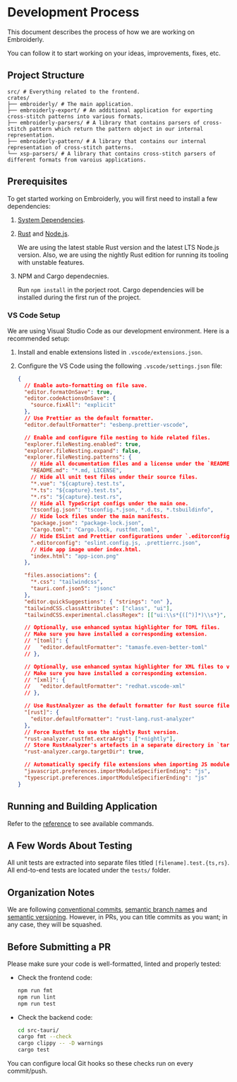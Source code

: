 # Development Process

This document describes the process of how we are working on Embroiderly.

You can follow it to start working on your ideas, improvements, fixes, etc.

## Project Structure

```
src/ # Everything related to the frontend.
crates/
├── embroiderly/ # The main application.
├── embroiderly-export/ # An additional application for exporting cross-stitch patterns into various formats.
├── embroiderly-parsers/ # A library that contains parsers of cross-stitch pattern which return the pattern object in our internal representation.
├── embroiderly-pattern/ # A library that contains our internal representation of cross-stitch patterns.
└── xsp-parsers/ # A library that contains cross-stitch parsers of different formats from varoius applications.
```

## Prerequisites

To get started working on Embroiderly, you will first need to install a few dependencies:

1. [System Dependencies](https://tauri.app/start/prerequisites/#system-dependencies).

2. [Rust](https://rust-lang.org/tools/install) and [Node.js](https://nodejs.org/en/download).

   We are using the latest stable Rust version and the latest LTS Node.js version.
   Also, we are using the nightly Rust edition for running its tooling with unstable features.

3. NPM and Cargo dependecnies.

   Run `npm install` in the porject root.
   Cargo dependencies will be installed during the first run of the project.

### VS Code Setup

We are using Visual Studio Code as our development environment.
Here is a recommended setup:

1. Install and enable extensions listed in `.vscode/extensions.json`.
2. Configure the VS Code using the following `.vscode/settings.json` file:

   ```json
   {
     // Enable auto-formatting on file save.
     "editor.formatOnSave": true,
     "editor.codeActionsOnSave": {
       "source.fixAll": "explicit"
     },
     // Use Prettier as the default formatter.
     "editor.defaultFormatter": "esbenp.prettier-vscode",

     // Enable and configure file nesting to hide related files.
     "explorer.fileNesting.enabled": true,
     "explorer.fileNesting.expand": false,
     "explorer.fileNesting.patterns": {
       // Hide all documentation files and a license under the `README.md`.
       "README.md": "*.md, LICENSE",
       // Hide all unit test files under their source files.
       "*.vue": "${capture}.test.ts",
       "*.ts": "${capture}.test.ts",
       "*.rs": "${capture}.test.rs",
       // Hide all TypeScript configs under the main one.
       "tsconfig.json": "tsconfig.*.json, *.d.ts, *.tsbuildinfo",
       // Hide lock files under the main manifests.
       "package.json": "package-lock.json",
       "Cargo.toml": "Cargo.lock, rustfmt.toml",
       // Hide ESLint and Prettier configurations under `.editorconfig`.
       ".editorconfig": "eslint.config.js, .prettierrc.json",
       // Hide app image under index.html.
       "index.html": "app-icon.png"
     },

     "files.associations": {
       "*.css": "tailwindcss",
       "tauri.conf.json5": "jsonc"
     },
     "editor.quickSuggestions": { "strings": "on" },
     "tailwindCSS.classAttributes": ["class", "ui"],
     "tailwindCSS.experimental.classRegex": [["ui:\\s*{([^)]*)\\s*}", "(?:'|\"|`)([^']*)(?:'|\"|`)"]],

     // Optionally, use enhanced syntax highlighter for TOML files.
     // Make sure you have installed a corresponding extension.
     // "[toml]": {
     //   "editor.defaultFormatter": "tamasfe.even-better-toml"
     // },

     // Optionally, use enhanced syntax highlighter for XML files to view OXS patterns.
     // Make sure you have installed a corresponding extension.
     // "[xml]": {
     //   "editor.defaultFormatter": "redhat.vscode-xml"
     // },

     // Use RustAnalyzer as the default formatter for Rust source files.
     "[rust]": {
       "editor.defaultFormatter": "rust-lang.rust-analyzer"
     },
     // Force Rustfmt to use the nightly Rust version.
     "rust-analyzer.rustfmt.extraArgs": ["+nightly"],
     // Store RustAnalyzer's artefacts in a separate directory in `target/` to not block debug builds.
     "rust-analyzer.cargo.targetDir": true,

     // Automatically specify file extensions when importing JS modules.
     "javascript.preferences.importModuleSpecifierEnding": "js",
     "typescript.preferences.importModuleSpecifierEnding": "js"
   }
   ```

## Running and Building Application

Refer to the [reference](https://tauri.app/reference/cli) to see available commands.

## A Few Words About Testing

All unit tests are extracted into separate files titled `[filename].test.{ts,rs}`.
All end-to-end tests are located under the `tests/` folder.

## Organization Notes

We are following [conventional commits](https://conventionalcommits.org/en/v1.0.0), [semantic branch names](https://gist.github.com/seunggabi/87f8c722d35cd07deb3f649d45a31082) and [semantic versioning](https://semver.org).
However, in PRs, you can title commits as you want; in any case, they will be squashed.

## Before Submitting a PR

Please make sure your code is well-formatted, linted and properly tested:

- Check the frontend code:

  ```sh
  npm run fmt
  npm run lint
  npm run test
  ```

- Check the backend code:

  ```sh
  cd src-tauri/
  cargo fmt --check
  cargo clippy -- -D warnings
  cargo test
  ```

You can configure local Git hooks so these checks run on every commit/push.
